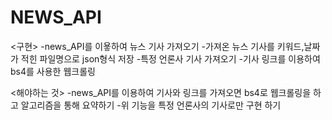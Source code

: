 # NEWS_API

<구현>
-news_API를 이욯하여 뉴스 기사 가져오기
-가져온 뉴스 기사를 키워드,날짜가 적힌 파일명으로 json형식 저장
-특정 언론사 기사 가져오기
-기사 링크를 이용하여 bs4를 사용한 웹크롤링
 
<해야하는 것>
-news_API를 이용하여 기사와 링크를 가져오면 bs4로 웹크롤링을 하고 알고리즘을 통해
 요약하기
-위 기능을 특정 언론사의 기사로만 구현 하기
